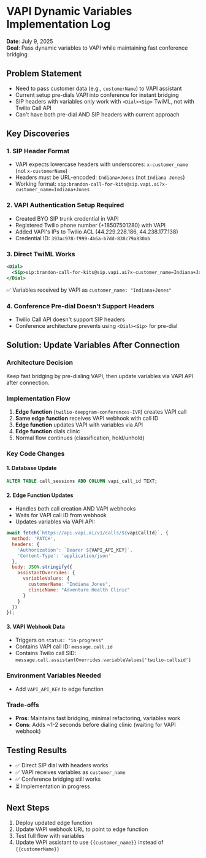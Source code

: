 # VAPI Dynamic Variables Implementation Log
**Date**: July 9, 2025  
**Goal**: Pass dynamic variables to VAPI while maintaining fast conference bridging

## Problem Statement
- Need to pass customer data (e.g., `customerName`) to VAPI assistant
- Current setup pre-dials VAPI into conference for instant bridging
- SIP headers with variables only work with `<Dial><Sip>` TwiML, not with Twilio Call API
- Can't have both pre-dial AND SIP headers with current approach

## Key Discoveries

### 1. SIP Header Format
- VAPI expects lowercase headers with underscores: `x-customer_name` (not `x-customerName`)
- Headers must be URL-encoded: `Indiana+Jones` (not `Indiana Jones`)
- Working format: `sip:brandon-call-for-kits@sip.vapi.ai?x-customer_name=Indiana+Jones`

### 2. VAPI Authentication Setup Required
- Created BYO SIP trunk credential in VAPI
- Registered Twilio phone number (+18507501280) with VAPI
- Added VAPI's IPs to Twilio ACL (44.229.228.186, 44.238.177.138)
- Credential ID: `393ac978-f999-4b6a-b7dd-838c79a830ab`

### 3. Direct TwiML Works
```xml
<Dial>
  <Sip>sip:brandon-call-for-kits@sip.vapi.ai?x-customer_name=Indiana+Jones</Sip>
</Dial>
```
✅ Variables received by VAPI as `customer_name: "Indiana+Jones"`

### 4. Conference Pre-dial Doesn't Support Headers
- Twilio Call API doesn't support SIP headers
- Conference architecture prevents using `<Dial><Sip>` for pre-dial

## Solution: Update Variables After Connection

### Architecture Decision
Keep fast bridging by pre-dialing VAPI, then update variables via VAPI API after connection.

### Implementation Flow
1. **Edge function** (`twilio-deepgram-conferences-IVR`) creates VAPI call
2. **Same edge function** receives VAPI webhook with call ID
3. **Edge function** updates VAPI with variables via API
4. **Edge function** dials clinic
5. Normal flow continues (classification, hold/unhold)

### Key Code Changes

#### 1. Database Update
```sql
ALTER TABLE call_sessions ADD COLUMN vapi_call_id TEXT;
```

#### 2. Edge Function Updates
- Handles both call creation AND VAPI webhooks
- Waits for VAPI call ID from webhook
- Updates variables via VAPI API:
```javascript
await fetch(`https://api.vapi.ai/v1/calls/${vapiCallId}`, {
  method: 'PATCH',
  headers: {
    'Authorization': `Bearer ${VAPI_API_KEY}`,
    'Content-Type': 'application/json'
  },
  body: JSON.stringify({
    assistantOverrides: {
      variableValues: {
        customerName: "Indiana Jones",
        clinicName: "Adventure Health Clinic"
      }
    }
  })
});
```

#### 3. VAPI Webhook Data
- Triggers on `status: "in-progress"`
- Contains VAPI call ID: `message.call.id`
- Contains Twilio call SID: `message.call.assistantOverrides.variableValues['twilio-callsid']`

### Environment Variables Needed
- Add `VAPI_API_KEY` to edge function

### Trade-offs
- **Pros**: Maintains fast bridging, minimal refactoring, variables work
- **Cons**: Adds ~1-2 seconds before dialing clinic (waiting for VAPI webhook)

## Testing Results
- ✅ Direct SIP dial with headers works
- ✅ VAPI receives variables as `customer_name`
- ✅ Conference bridging still works
- ⏳ Implementation in progress

## Next Steps
1. Deploy updated edge function
2. Update VAPI webhook URL to point to edge function
3. Test full flow with variables
4. Update VAPI assistant to use `{{customer_name}}` instead of `{{customerName}}`
